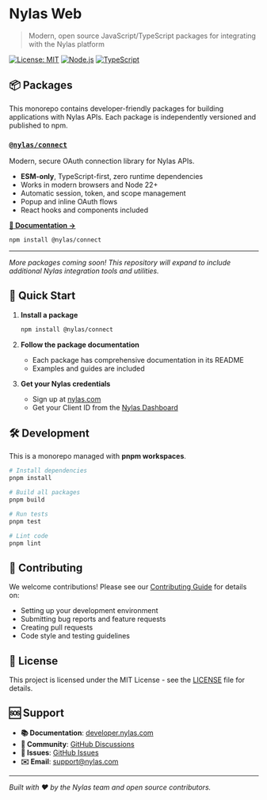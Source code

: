 # Nylas Web

> Modern, open source JavaScript/TypeScript packages for integrating with the Nylas platform

[![License: MIT](https://img.shields.io/badge/License-MIT-yellow.svg)](https://opensource.org/licenses/MIT)
[![Node.js](https://img.shields.io/badge/Node.js-22%2B-green.svg)](https://nodejs.org/)
[![TypeScript](https://img.shields.io/badge/TypeScript-Ready-blue.svg)](https://www.typescriptlang.org/)

## 📦 Packages

This monorepo contains developer-friendly packages for building applications with Nylas APIs. Each package is independently versioned and published to npm.

### [`@nylas/connect`](./packages/nylas-connect/)

Modern, secure OAuth connection library for Nylas APIs.

- **ESM-only**, TypeScript-first, zero runtime dependencies
- Works in modern browsers and Node 22+
- Automatic session, token, and scope management
- Popup and inline OAuth flows
- React hooks and components included

[**📖 Documentation →**](./packages/nylas-connect/README.md)

```bash
npm install @nylas/connect
```

---

*More packages coming soon! This repository will expand to include additional Nylas integration tools and utilities.*

## 🚀 Quick Start

1. **Install a package**
   ```bash
   npm install @nylas/connect
   ```

2. **Follow the package documentation**
   - Each package has comprehensive documentation in its README
   - Examples and guides are included

3. **Get your Nylas credentials**
   - Sign up at [nylas.com](https://nylas.com)
   - Get your Client ID from the [Nylas Dashboard](https://dashboard.nylas.com)

## 🛠 Development

This is a monorepo managed with **pnpm workspaces**.

```bash
# Install dependencies
pnpm install

# Build all packages
pnpm build

# Run tests
pnpm test

# Lint code
pnpm lint
```

## 🤝 Contributing

We welcome contributions! Please see our [Contributing Guide](./CONTRIBUTING.md) for details on:

- Setting up your development environment
- Submitting bug reports and feature requests
- Creating pull requests
- Code style and testing guidelines

## 📄 License

This project is licensed under the MIT License - see the [LICENSE](./LICENSE) file for details.

## 🆘 Support

- **📚 Documentation**: [developer.nylas.com](https://developer.nylas.com)
- **💬 Community**: [GitHub Discussions](https://github.com/nylas/web/discussions)
- **🐛 Issues**: [GitHub Issues](https://github.com/nylas/web/issues)
- **✉️ Email**: support@nylas.com

---

*Built with ❤️ by the Nylas team and open source contributors.*